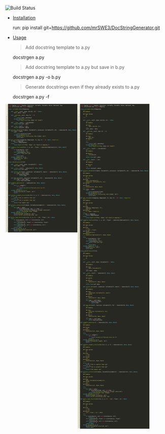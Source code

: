 ![Build Status](https://img.shields.io/github/workflow/status/username/repository/CI)




- [Installation](#installation)

    run: pip install git+https://github.com/mrSWE3/DocStringGenerator.git
- [Usage](#usage)

    >Add docstring template to a.py 
    
    docstrgen a.py  

    >Add docstring template to a.py but save in b.py

    docstrgen a.py -o b.py

    >Generate docstrings even if they already exists to a.py

    docstrgen a.py -f

<p style="display: flex; align-items: flex-start;">
  <img src="images/a.png" width="45%" align="top"/>
  <img src="images/b.png" width="45%" />
</p>
